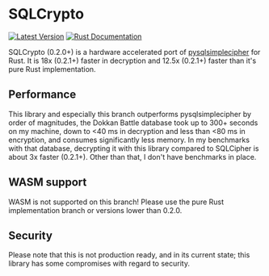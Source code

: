 # SQLCrypto
[![Latest Version](https://img.shields.io/crates/v/sqlcrypto.svg)](https://crates.io/crates/sqlcrypto)
[![Rust Documentation](https://docs.rs/sqlcrypto/badge.svg)](https://docs.rs/sqlcrypto)

SQLCrypto (0.2.0+) is a hardware accelerated port of [pysqlsimplecipher](https://github.com/bssthu/pysqlsimplecipher) for Rust. It is 18x (0.2.1+) faster in decryption and 12.5x (0.2.1+) faster than it's pure Rust implementation.

## Performance
This library and especially this branch outperforms pysqlsimplecipher by order of magnitudes, the Dokkan Battle database took up to 300+ seconds on my machine, down to <40 ms in decryption and less than <80 ms in encryption, and consumes significantly less memory. In my benchmarks with that database, decrypting it with this library compared to SQLCipher is about 3x faster (0.2.1+). 
Other than that, I don't have benchmarks in place.

## WASM support
WASM is not supported on this branch! Please use the pure Rust implementation branch or versions lower than 0.2.0.

## Security
Please note that this is not production ready, and in its current state; this library has some compromises with regard to security.